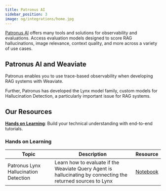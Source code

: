 ```yaml
---
title: Patronus AI
sidebar_position: 3
image: og/integrations/home.jpg
---
```


[Patronus AI](https://www.patronus.ai/) offers many tools and solutions for observability and evaluations. Access evaluation models designed to score RAG hallucinations, image relevance, context quality, and more across a variety of use cases.

## Patronus AI and Weaviate
Patronus enables you to use trace-based observability when developing RAG systems with Weaviate. 

Further, Patronus has developed the Lynx model family, custom models for Hallucination Detection, a particularly important issue for RAG systems.

## Our Resources 
[**Hands on Learning**](#hands-on-learning): Build your technical understanding with end-to-end tutorials.

### Hands on Learning

| Topic | Description | Resource | 
| --- | --- | --- |
| Patronus Lynx Hallucination Detection | Learn how to evaluate if the Weaviate Query Agent is hallucinating by connecting the returned sources to Lynx | [Notebook](https://github.com/weaviate/recipes/blob/main/integrations/operations/patronus/lynx-query-agent.ipynb) |

